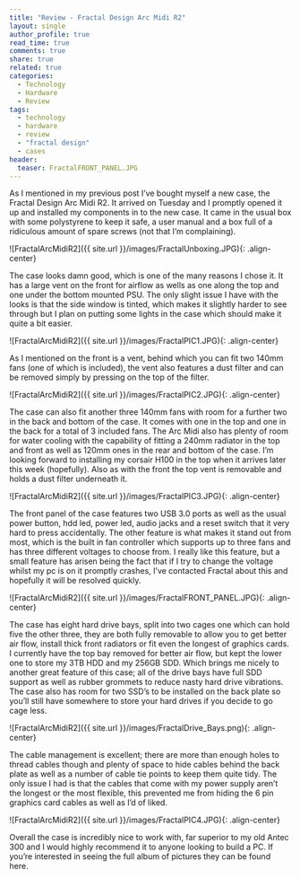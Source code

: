 ```yaml
---
title: "Review - Fractal Design Arc Midi R2"
layout: single
author_profile: true
read_time: true
comments: true
share: true
related: true
categories:
  - Technology
  - Hardware
  - Review
tags:
  - technology
  - hardware
  - review
  - "fractal design"
  - cases
header:
  teaser: FractalFRONT_PANEL.JPG
---
```


As I mentioned in my previous post I’ve bought myself a new case, the Fractal Design Arc Midi R2. It arrived on Tuesday and I promptly opened it up and installed my components in to the new case. It came in the usual box with some polystyrene to keep it safe, a user manual and a box full of a ridiculous amount of spare screws (not that I’m complaining).

![FractalArcMidiR2]({{ site.url }}/images/FractalUnboxing.JPG){: .align-center}

The case looks damn good, which is one of the many reasons I chose it. It has a large vent on the front for airflow as wells as one along the top and one under the bottom mounted PSU. The only slight issue I have with the looks is that the side window is tinted, which makes it slightly harder to see through but I plan on putting some lights in the case which should make it quite a bit easier.

![FractalArcMidiR2]({{ site.url }}/images/FractalPIC1.JPG){: .align-center}

As I mentioned on the front is a vent, behind which you can fit two 140mm fans (one of which is included), the vent also features a dust filter and can be removed simply by pressing on the top of the filter.

![FractalArcMidiR2]({{ site.url }}/images/FractalPIC2.JPG){: .align-center}

The case can also fit another three 140mm fans with room for a further two in the back and bottom of the case. It comes with one in the top and one in the back for a total of 3 included fans. The Arc Midi also has plenty of room for water cooling with the capability of fitting a 240mm radiator in the top and front as well as 120mm ones in the rear and bottom of the case. I’m looking forward to installing my corsair H100 in the top when it arrives later this week (hopefully). Also as with the front the top vent is removable and holds a dust filter underneath it.

![FractalArcMidiR2]({{ site.url }}/images/FractalPIC3.JPG){: .align-center}

The front panel of the case features two USB 3.0 ports as well as the usual power button, hdd led, power led, audio jacks and a reset switch that it very hard to press accidentally. The other feature is what makes it stand out from most, which is the built in fan controller which supports up to three fans and has three different voltages to choose from. I really like this feature, but a small feature has arisen being the fact that if I try to change the voltage whilst my pc is on it promptly crashes, I’ve contacted Fractal about this and hopefully it will be resolved quickly.

![FractalArcMidiR2]({{ site.url }}/images/FractalFRONT_PANEL.JPG){: .align-center}

The case has eight hard drive bays, split into two cages one which can hold five the other three, they are both fully removable to allow you to get better air flow, install thick front radiators or fit even the longest of graphics cards. I currently have the top bay removed for better air flow, but kept the lower one to store my 3TB HDD and my 256GB SDD. Which brings me nicely to another great feature of this case; all of the drive bays have full SDD support as well as rubber grommets to reduce nasty hard drive vibrations. The case also has room for two SSD’s to be installed on the back plate so you’ll still have somewhere to store your hard drives if you decide to go cage less.

![FractalArcMidiR2]({{ site.url }}/images/FractalDrive_Bays.png){: .align-center}

The cable management is excellent; there are more than enough holes to thread cables though and plenty of space to hide cables behind the back plate as well as a number of cable tie points to keep them quite tidy. The only issue I had is that the cables that come with my power supply aren’t the longest or the most flexible, this prevented me from hiding the 6 pin graphics card cables as well as I’d of liked.

![FractalArcMidiR2]({{ site.url }}/images/FractalPIC4.JPG){: .align-center}

Overall the case is incredibly nice to work with, far superior to my old Antec 300 and I would highly recommend it to anyone looking to build a PC. If you’re interested in seeing the full album of pictures they can be found here.

